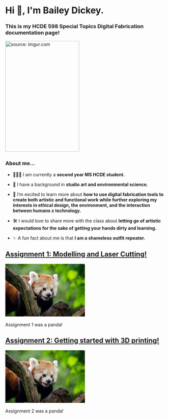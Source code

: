 <!DOCTYPE html> 
<html> 
<head> 
<meta charset="utf-8"> 
<meta name="viewport" content="width=device-width, maximum-scale=1.0" />
<link href="style.css" media="screen" rel="stylesheet" type="text/css" />
</head> 
 <body> 
 <div class="header">
<h1 align="left">Hi 👋, I'm Bailey Dickey.</h1>

<h3 align="leftr">This is my HCDE 598 Special Topics Digital Fabrication documentation page!</h3>

<a href="https://imgur.com/4NnZCdv"><img src="https://i.imgur.com/4NnZCdv.jpg" width="232" height="348" title="source: imgur.com" /></a>

<h3 align="leftr">About me...</h3>

- 👩🏻‍🎓 I am currently a **second year MS HCDE student.**

- 🌱 I have a background in **studio art and environmental science.**

- 🧠 I’m excited to learn more about **how to use digital fabrication tools to create both artistic and functional work while further exploring my interests in ethical design, the environment, and the interaction between humans x technology.**

- 🛠 I would love to share more with the class about **letting go of artistic expectations for the sake of getting your hands dirty and learning.**

- ✨ A fun fact about me is that **I am a shameless outfit repeater.**

<p align="left">
</p>
 </div>
        <div class="assignments">
<div class="assignment">
<a href="assignment1.html"><h2>Assignment 1: Modelling and Laser Cutting!</h2>
<img src="red-panda.jpg" width=250></a>
<p>
Assignment 1 was a panda!
</p>
</div>

<div class="assignment">
<a href="assignment2.html"><h2>Assignment 2: Getting started with 3D printing!</h2>
<img src="red-panda.jpg" width=250></a>
<p>
Assignment 2 was a panda!
</p>
</div>
</div>
</body>
</html>
      
   

